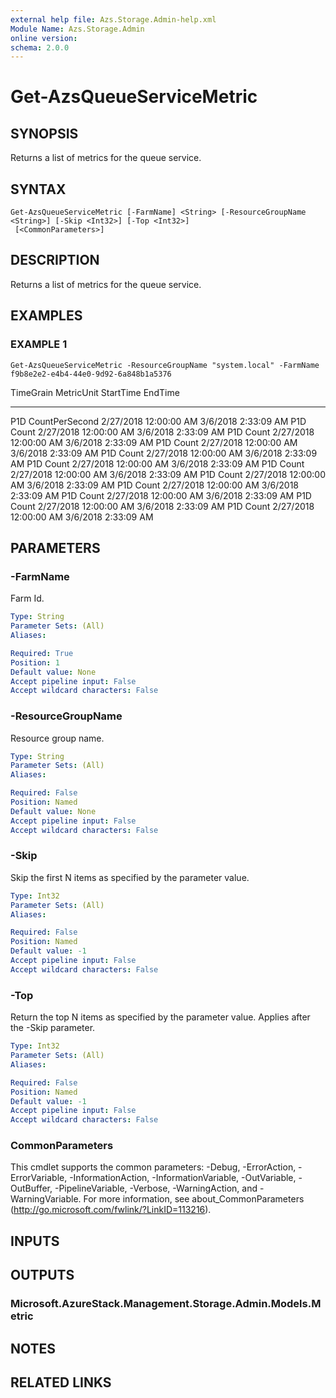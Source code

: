 ```yaml
---
external help file: Azs.Storage.Admin-help.xml
Module Name: Azs.Storage.Admin
online version:
schema: 2.0.0
---
```


# Get-AzsQueueServiceMetric

## SYNOPSIS
Returns a list of metrics for the queue service.

## SYNTAX

```
Get-AzsQueueServiceMetric [-FarmName] <String> [-ResourceGroupName <String>] [-Skip <Int32>] [-Top <Int32>]
 [<CommonParameters>]
```

## DESCRIPTION
Returns a list of metrics for the queue service.

## EXAMPLES

### EXAMPLE 1
```
Get-AzsQueueServiceMetric -ResourceGroupName "system.local" -FarmName f9b8e2e2-e4b4-44e0-9d92-6a848b1a5376
```

TimeGrain                      MetricUnit                     StartTime                      EndTime
---------                      ----------                     ---------                      -------
P1D                            CountPerSecond                 2/27/2018 12:00:00 AM          3/6/2018 2:33:09 AM
P1D                            Count                          2/27/2018 12:00:00 AM          3/6/2018 2:33:09 AM
P1D                            Count                          2/27/2018 12:00:00 AM          3/6/2018 2:33:09 AM
P1D                            Count                          2/27/2018 12:00:00 AM          3/6/2018 2:33:09 AM
P1D                            Count                          2/27/2018 12:00:00 AM          3/6/2018 2:33:09 AM
P1D                            Count                          2/27/2018 12:00:00 AM          3/6/2018 2:33:09 AM
P1D                            Count                          2/27/2018 12:00:00 AM          3/6/2018 2:33:09 AM
P1D                            Count                          2/27/2018 12:00:00 AM          3/6/2018 2:33:09 AM
P1D                            Count                          2/27/2018 12:00:00 AM          3/6/2018 2:33:09 AM
P1D                            Count                          2/27/2018 12:00:00 AM          3/6/2018 2:33:09 AM
P1D                            Count                          2/27/2018 12:00:00 AM          3/6/2018 2:33:09 AM
P1D                            Count                          2/27/2018 12:00:00 AM          3/6/2018 2:33:09 AM

## PARAMETERS

### -FarmName
Farm Id.

```yaml
Type: String
Parameter Sets: (All)
Aliases:

Required: True
Position: 1
Default value: None
Accept pipeline input: False
Accept wildcard characters: False
```

### -ResourceGroupName
Resource group name.

```yaml
Type: String
Parameter Sets: (All)
Aliases:

Required: False
Position: Named
Default value: None
Accept pipeline input: False
Accept wildcard characters: False
```

### -Skip
Skip the first N items as specified by the parameter value.

```yaml
Type: Int32
Parameter Sets: (All)
Aliases:

Required: False
Position: Named
Default value: -1
Accept pipeline input: False
Accept wildcard characters: False
```

### -Top
Return the top N items as specified by the parameter value.
Applies after the -Skip parameter.

```yaml
Type: Int32
Parameter Sets: (All)
Aliases:

Required: False
Position: Named
Default value: -1
Accept pipeline input: False
Accept wildcard characters: False
```

### CommonParameters
This cmdlet supports the common parameters: -Debug, -ErrorAction, -ErrorVariable, -InformationAction, -InformationVariable, -OutVariable, -OutBuffer, -PipelineVariable, -Verbose, -WarningAction, and -WarningVariable. For more information, see about_CommonParameters (http://go.microsoft.com/fwlink/?LinkID=113216).

## INPUTS

## OUTPUTS

### Microsoft.AzureStack.Management.Storage.Admin.Models.Metric

## NOTES

## RELATED LINKS

